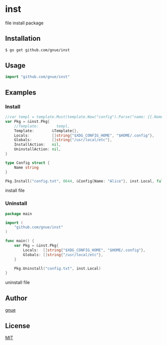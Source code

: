 # inst

file install package

## Installation

```sh
$ go get github.com/gnue/inst
```

## Usage

```go
import "github.com/gnue/inst"
```

## Examples

### Install

```go
//var templ = template.Must(template.New("config").Parse("name: {{.Name}}\n"))
var Pkg = &inst.Pkg{
    //Template:        templ,
    Template:        &Template{},
    Locals:          []string{"$XDG_CONFIG_HOME", "$HOME/.config"},
    Globals:         []string{"/usr/local/etc"},
    InstallAction:   nil,
    UninstallAction: nil,
}

type Config struct {
    Name string
}

Pkg.Install("config.txt", 0644, &Config{Name: "Alice"}, inst.Local, false)
```

install file

### Uninstall

```go
package main

import (
	"github.com/gnue/inst"
)

func main() {
	var Pkg = &inst.Pkg{
		Locals:  []string{"$XDG_CONFIG_HOME", "$HOME/.config"},
		Globals: []string{"/usr/local/etc"},
	}

	Pkg.Uninstall("config.txt", inst.Local)
}

```

uninstall file

## Author

[gnue](https://github.com/gnue)

## License

[MIT](LICENSE.txt)


